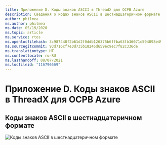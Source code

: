 ```yaml
---
title: Приложение D. Коды знаков ASCII в ThreadX для ОСРВ Azure
description: Сведения о кодах знаков ASCII в шестнадцатеричном формате.
author: philmea
ms.author: philmea
ms.date: 05/19/2020
ms.topic: article
ms.service: rtos
ms.openlocfilehash: 3c987440f2b61d2f0ddb126375b6ffba63fb36071c594098e4971de98dce7621
ms.sourcegitcommit: 93d716cf7e3d735b18246d659ec9ec7f82c336de
ms.translationtype: HT
ms.contentlocale: ru-RU
ms.lasthandoff: 08/07/2021
ms.locfileid: "116796669"
---
```

# <a name="appendix-d---azure-rtos-threadx-ascii-character-codes"></a>Приложение D. Коды знаков ASCII в ThreadX для ОСРВ Azure

## <a name="ascii-character-codes-in-hex"></a>Коды знаков ASCII в шестнадцатеричном формате

![Коды знаков ASCII в шестнадцатеричном формате](./media/user-guide/ascii-character-codes-hex.png)
